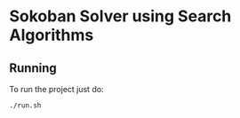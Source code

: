 # Sokoban Solver using Search Algorithms

## Running

To run the project just do:

```  
./run.sh
```
